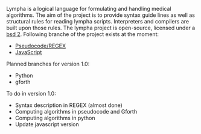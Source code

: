 <script>
document.getElementById( "aboutsmall").style.backgroundColor="#EFAB00";
document.getElementById( "abouttext").style.color="#000000";
document.getElementById( "about").className="menu2active";
</script>
 <span class="sc">Lympha</span> is a logical language for formulating and handling medical algorithms. The aim of the project is to provide syntax guide lines as well as structural rules for reading <span class="sc">lympha</span> scripts. Interpreters and compilers are built upon those rules. The <span class="sc">lympha</span> project is open-source, licensed under a <span class="sc">[bsd 2](http://opensource.org/licenses/BSD-2-Clause)</span>. Following branche of the project exists at the moment:
 - [Pseudocode/REGEX](https://github.com/RickardHultgren/LYMPHA/tree/master)
 - [JavaScript](https://github.com/RickardHultgren/LYMPHA/tree/JavaScript)


Planned branches for version 1.0:
 - Python
 - gforth


To do in version 1.0:
 - Syntax description in REGEX  (almost done)
 - Computing algorithms in pseudocode and Gforth
 - Computing algorithms in python
 - Update javascript version
